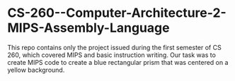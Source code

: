 # CS-260--Computer-Architecture-2-MIPS-Assembly-Language

This repo contains only the project issued during the first semester of CS 260, which covered MIPS and basic instruction writing. Our task was to create MIPS code to create a blue rectangular prism that was centered on a yellow background.
